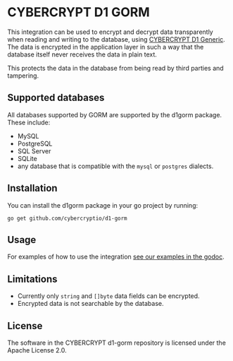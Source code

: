 # CYBERCRYPT D1 GORM

This integration can be used to encrypt and decrypt data transparently when reading and writing to the database, using [CYBERCRYPT D1 Generic](https://github.com/cybercryptio/d1-service-generic/). The data is encrypted in the application layer in such a way that the database itself never receives the data in plain text.

This protects the data in the database from being read by third parties and tampering.

## Supported databases

All databases supported by GORM are supported by the d1gorm package. These include:

- MySQL
- PostgreSQL
- SQL Server
- SQLite
- any database that is compatible with the `mysql` or `postgres` dialects.

## Installation

You can install the d1gorm package in your go project by running:
```
go get github.com/cybercryptio/d1-gorm
```

## Usage

For examples of how to use the integration [see our examples in the godoc](https://pkg.go.dev/github.com/cybercryptio/d1-gorm).

## Limitations

- Currently only `string` and `[]byte` data fields can be encrypted.
- Encrypted data is not searchable by the database.

## License

The software in the CYBERCRYPT d1-gorm repository is licensed under the Apache License 2.0.
